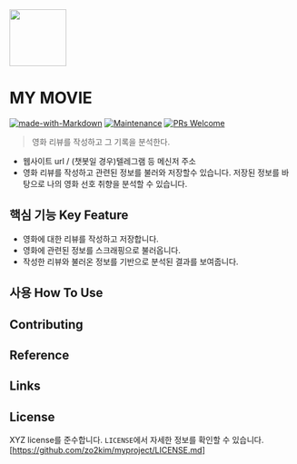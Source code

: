 <img src="https://user-images.githubusercontent.com/17819874/79853717-5db2f900-8403-11ea-99ba-ed0bb3cdb9ef.png" height="100"/>

# MY MOVIE  
[![made-with-Markdown](https://img.shields.io/badge/Made%20with-Markdown-1f425f.svg)](http://commonmark.org)
[![Maintenance](https://img.shields.io/badge/Maintained%3F-yes-green.svg)](https://github.com/ohahohah/readme-template/graphs/commit-activity) 
[![PRs Welcome](https://img.shields.io/badge/PRs-welcome-brightgreen.svg?style=flat-square)](http://makeapullrequest.com)



> 영화 리뷰를 작성하고 그 기록을 분석한다. 
- 웹사이트 url / (챗봇일 경우)텔레그램 등 메신저 주소
- 영화 리뷰를 작성하고 관련된 정보를 불러와 저장할수 있습니다. 저장된 정보를 바탕으로 나의 영화 선호 취향을 분석할 수 있습니다.

## 핵심 기능  Key Feature
- 영화에 대한 리뷰를 작성하고 저장합니다.
- 영화에 관련된 정보를 스크래핑으로 불러옵니다. 
- 작성한 리뷰와 불러온 정보를 기반으로 분석된 결과를 보여줍니다.

## 사용 How To Use
<!--
- 사용하고 싶도록 유용한 몇 가지 예를 적습니다. 코드 블록과 스크린샷 포함.
- (wiki가 있을 경우) _더 많은 예시와 사용 예제는 [Wiki](wiki)를 참고하세요._
![](header.png)
-->

## Contributing
<!--
*(프로젝트 기여자가 있을 경우 적습니다)*
- Thanks to @기여자이름
-->

## Reference
<!--
*(참고 리소스,  code snippet, 라이센스 정보를 표기합니다)*
- (예시) [네이버 지도 API](링크url) : 장소카드 지도화면에 사용
- (예시) [Teachable Machine](https://teachablemachine.withgoogle.com/) : 절하는 pose MachineLearning Model 
-->

## Links
<!--
*(사람이 읽기 쉽게 요약된 링크 정보를 추가합니다. 현재 리포지토리의 정보를 적습니다)*
- Project homepage: (예시) https://yourname.github.io/github-tutorial/
- Repository: (예시) https://github.com/ohahohah/github-tutorial
- 관련 프로젝트
  - 프로젝트 이름 : (예시) https://github.com/ohahohah/readme-template
  - 프로젝트 이름: (예시) https://github.com/someones/awesome-project/
-->

## License
<!--
*(공동작업자가 있을 경우 모두 적어줍니다)*  
이름1 – [이메일 주소1](mailto:이메일주소@example.com)  
이름2 - [이메일 주소2](mailto:이메일주소@example.com)  
-->

XYZ license를 준수합니다. ``LICENSE``에서 자세한 정보를 확인할 수 있습니다.  
[https://github.com/zo2kim/myproject/LICENSE.md]
